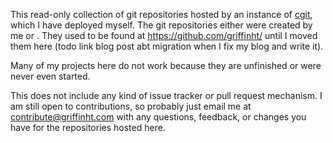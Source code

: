 This read-only collection of git repositories hosted by an instance of <a href="https://git.zx2c4.com/cgit/about/">cgit</a>, which I have deployed myself. The git repositories either were created by me or . They used to be found at <a href="https://github.com/griffinht/">https://github.com/griffinht/</a> until I moved them here (todo link blog post abt migration when I fix my blog and write it).

Many of my projects here do not work because they are unfinished or were never even started. 

This does not include any kind of issue tracker or pull request mechanism. I am still open to contributions, so probably just email me at <a href="mailto:contributee@griffinht.com">contribute@griffinht.com</a> with any questions, feedback, or changes you have for the repositories hosted here.

